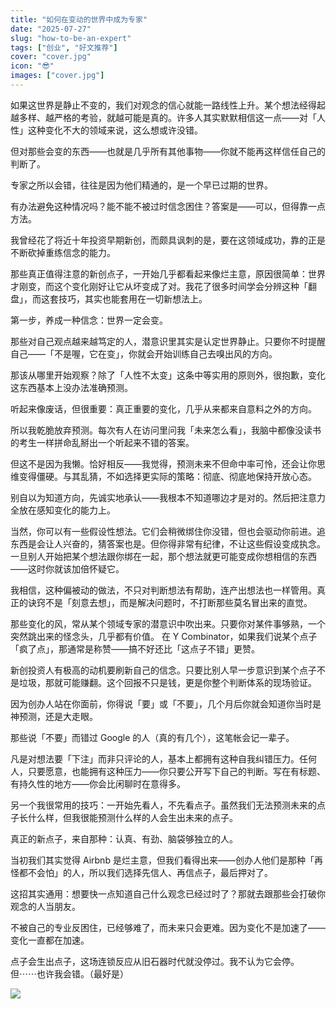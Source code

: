 ```yaml
---
title: "如何在变动的世界中成为专家"
date: "2025-07-27"
slug: "how-to-be-an-expert"
tags: ["创业", "好文推荐"]
cover: "cover.jpg"
icon: "😎"
images: ["cover.jpg"]
---
```

如果这世界是静止不变的，我们对观念的信心就能一路线性上升。某个想法经得起越多样、越严格的考验，就越可能是真的。许多人其实默默相信这一点——对「人性」这种变化不大的领域来说，这么想或许没错。



但对那些会变的东西——也就是几乎所有其他事物——你就不能再这样信任自己的判断了。



专家之所以会错，往往是因为他们精通的，是一个早已过期的世界。



有办法避免这种情况吗？能不能不被过时信念困住？答案是——可以，但得靠一点方法。



我曾经花了将近十年投资早期新创，而颇具讽刺的是，要在这领域成功，靠的正是不断砍掉重练信念的能力。



那些真正值得注意的新创点子，一开始几乎都看起来像烂主意，原因很简单：世界才刚变，而这个变化刚好让它从坏变成了对。我花了很多时间学会分辨这种「翻盘」，而这套技巧，其实也能套用在一切新想法上。



第一步，养成一种信念：世界一定会变。



那些对自己观点越来越笃定的人，潜意识里其实是认定世界静止。只要你不时提醒自己——「不是喔，它在变」，你就会开始训练自己去嗅出风的方向。



那该从哪里开始观察？除了「人性不太变」这条中等实用的原则外，很抱歉，变化这东西基本上没办法准确预测。



听起来像废话，但很重要：真正重要的变化，几乎从来都来自意料之外的方向。



所以我乾脆放弃预测。每次有人在访问里问我「未来怎么看」，我脑中都像没读书的考生一样拼命乱掰出一个听起来不错的答案。



但这不是因为我懒。恰好相反——我觉得，预测未来不但命中率可怜，还会让你思维变得僵硬。与其乱猜，不如选择更实际的策略：彻底、彻底地保持开放心态。



别自以为知道方向，先诚实地承认——我根本不知道哪边才是对的。然后把注意力全放在感知变化的能力上。



当然，你可以有一些假设性想法。它们会稍微绑住你没错，但也会驱动你前进。追东西是会让人兴奋的，猜答案也是。但你得非常有纪律，不让这些假设变成执念。
一旦别人开始把某个想法跟你绑在一起，那个想法就更可能变成你想相信的东西——这时你就该加倍怀疑它。



我相信，这种偏被动的做法，不只对判断想法有帮助，连产出想法也一样管用。真正的诀窍不是「刻意去想」，而是解决问题时，不打断那些莫名冒出来的直觉。



那些变化的风，常从某个领域专家的潜意识中吹出来。只要你对某件事够熟，一个突然跳出来的怪念头，几乎都有价值。
在 Y Combinator，如果我们说某个点子「疯了点」，那通常是称赞——搞不好还比「这点子不错」更赞。



新创投资人有极高的动机要刷新自己的信念。只要比别人早一步意识到某个点子不是垃圾，那就可能赚翻。这个回报不只是钱，更是你整个判断体系的现场验证。



因为创办人站在你面前，你得说「要」或「不要」，几个月后你就会知道你当时是神预测，还是大走眼。



那些说「不要」而错过 Google 的人（真的有几个），这笔帐会记一辈子。



凡是对想法要「下注」而非只评论的人，基本上都拥有这种自我纠错压力。任何人，只要愿意，也能拥有这种压力——你只要公开写下自己的判断。写在有标题、有持久性的地方——你会比闲聊时在意得多。



另一个我很常用的技巧：一开始先看人，不先看点子。虽然我们无法预测未来的点子长什么样，但我很能预测什么样的人会生出未来的点子。



真正的新点子，来自那种：认真、有劲、脑袋够独立的人。



当初我们其实觉得 Airbnb 是烂主意，但我们看得出来——创办人他们是那种「再怪都不会怕」的人，所以我们选择先信人、再信点子，最后押对了。



这招其实通用：想要快一点知道自己什么观念已经过时了？那就去跟那些会打破你观念的人当朋友。



不被自己的专业反困住，已经够难了，而未来只会更难。因为变化不是加速了——变化一直都在加速。



点子会生出点子，这场连锁反应从旧石器时代就没停过。我不认为它会停。
但⋯⋯也许我会错。（最好是）




![](https://prod-files-secure.s3.us-west-2.amazonaws.com/112d0858-5090-4d34-a606-b75eb8d65fd2/46476355-9cf3-4e99-9b7a-3531bc426380/1000202064.png?X-Amz-Algorithm=AWS4-HMAC-SHA256&X-Amz-Content-Sha256=UNSIGNED-PAYLOAD&X-Amz-Credential=ASIAZI2LB466TRVKALOW%2F20251028%2Fus-west-2%2Fs3%2Faws4_request&X-Amz-Date=20251028T221334Z&X-Amz-Expires=3600&X-Amz-Security-Token=IQoJb3JpZ2luX2VjEAwaCXVzLXdlc3QtMiJHMEUCIQCp2Mp6ERgerZdkAdErjzu%2B1k9z4av9B56VTfo0lbkJugIgPDEoiYEIx0gxd04YeSnW%2BrBfUPiq87sN%2FDF8tzNPizgqiAQIxf%2F%2F%2F%2F%2F%2F%2F%2F%2F%2FARAAGgw2Mzc0MjMxODM4MDUiDE0hjqSaNo7L65gCiyrcAwve9IRImm%2Bi9hZYyVyBqZHR5tsoktxLJ7sufoKx4HwgCpMvjVS4gXfz8NPhPP%2F8rBtYLT7UiiJPkhtSRowDpEvUpkx3X1RZoYG9KySqfJHctOJjNaOiD9xPOqLQPEuBAByTb%2FOFc9%2B9MWonOyHHuKcckoRNyaS9Zdm3cFB%2BjrzPEZ5lbpgZd7RBnQOgiQWAZVYOyaLgXdDR%2FNSY1cZKxFBuWLsdzc7Gx0U7bttan27quof9t5fZaapblkLooFQhsHI7jn11PCxZR712%2FDkeJ7CnUBODtUAqk5ZtfFZfa4nregg0oQxtyTV%2FkOG2z6DtfGpkKpTKJrg3i%2Bs%2FATbQC7g%2ByLrC0Hzb6vvvuZJbFPE7Tz9HLDvJKw42dZotOEtaoEe1zaDIHvT%2Fdsq09gGF8bQxkrzgvBU2PPf0ns0AbzHdfKaMbHM0Xb28ZGiMxeNUiTg6ZGYCKX0S6DQea1nnrTVsugcrncXi0IkM3xhEAODqvYYyy6EPk11O5k8oDm6vcLlRjEzSJfm%2Bev4qdbgmwLUwfwDxeQ30X07wSHXH3KwCsAjs%2FDL%2BffW94PSbzkkbyjMT8H77mJ4X0t4z8Fsaya%2BWpQctwyKC7y%2BXd2RRsCZ%2B50pOKCCW6cvkEtWAMMS6hMgGOqUBYwRMwXfcX0K%2F%2FitWIWhxvn6aDygvQbzDEZp5BnQFIQ0REYFUFcjA1aybI3cs1zmG6LaEv9k98i31YH9tF2GDiFJMOgu0WNgFBME%2BzxvAkMpSVvQtuoMU83Y6YCP5ioz04Rb6kruvnfu3sFeuoBN2X4xfDUng9AXw7jYhFR7JF%2FNXEBVTM4mokdnUsY5yVxCWF8F9JTzEXEfp%2Bp5BQYAk0MWdPabF&X-Amz-Signature=7f2979496ebdc2832aa57b11ee402bb50ef2fbfe6ee45fb57be06200e55279d8&X-Amz-SignedHeaders=host&x-amz-checksum-mode=ENABLED&x-id=GetObject)

